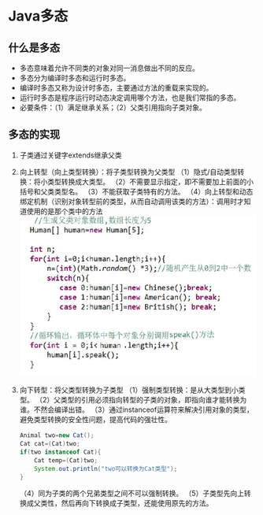# Java多态



## 什么是多态

* 多态意味着允许不同类的对象对同一消息做出不同的反应。
* 多态分为编译时多态和运行时多态。
* 编译时多态又称为设计时多态，主要通过方法的重载来实现的。
* 运行时多态是程序运行时动态决定调用哪个方法，也是我们常指的多态。
* 必要条件：（1）满足继承关系；（2）父类引用指向子类对象。

## 多态的实现

1. 子类通过关键字extends继承父类

2. 向上转型（向上类型转换）：将子类型转换为父类型
    （1）隐式/自动类型转换：将小类型转换成大类型。
    （2）不需要显示指定，即不需要加上前面的小括号和父类类型名。
    （3）不能获取子类特有的方法。
    （4）向上转型和动态绑定机制（识别对象转型前的类型，从而自动调用该类的方法）：调用时才知道使用的是那个类中的方法
![](./images/dynamic%20binding.png) 

3. 向下转型：将父类型转换为子类型
    （1）强制类型转换：是从大类型到小类型。
    （2）父类型的引用必须指向转型的子类的对象，即指向谁才能转换为谁。不然会编译出错。
    （3）通过instanceof运算符来解决引用对象的类型，避免类型转换的安全性问题，提高代码的强壮性。
    ```java
    Animal two=new Cat();
    Cat cat=(Cat)two;
    if(two instanceof Cat){
        Cat temp=(Cat)two;
        System.out.println("two可以转换为Cat类型");
    }
    ```
    （4）同为子类的两个兄弟类型之间不可以强制转换。
    （5）子类型先向上转换成父类性，然后再向下转换成子类型，还能使用原先的方法。






